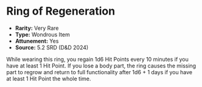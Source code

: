 # Ring of Regeneration

- **Rarity:** Very Rare
- **Type:** Wondrous Item
- **Attunement:** Yes
- **Source:** 5.2 SRD (D&D 2024)

While wearing this ring, you regain 1d6 Hit Points every 10 minutes if you have at least 1 Hit Point. If you lose a body part, the ring causes the missing part to regrow and return to full functionality after 1d6 + 1 days if you have at least 1 Hit Point the whole time.
